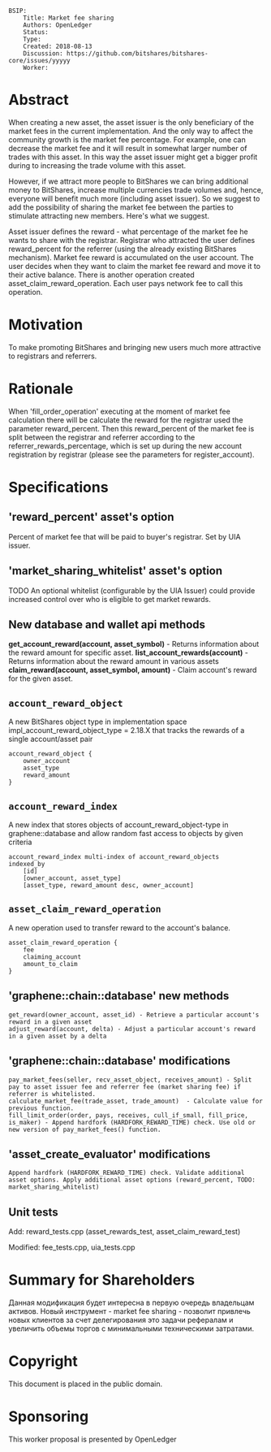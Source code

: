 ```
BSIP:
    Title: Market fee sharing
    Authors: OpenLedger
    Status:
    Type:
    Created: 2018-08-13
    Discussion: https://github.com/bitshares/bitshares-core/issues/yyyyy
    Worker:
```

# Abstract

When creating a new asset, the asset issuer is the only beneficiary of the market fees in the current implementation. And the only way to affect the community growth is the market fee percentage. For example, one can decrease the market fee and it will result in somewhat larger number of trades with this asset. In this way the asset issuer might get a bigger profit during to increasing the trade volume with this asset. 

However, if we attract more people to BitShares we can bring additional money to BitShares, increase multiple currencies trade volumes and, hence, everyone will benefit much more (including asset issuer). 
So we suggest to add the possibility of sharing the market fee between the parties to stimulate attracting new members. Here's what we suggest. 

Asset issuer defines the reward - what percentage of the market fee he wants to share with the registrar. Registrar who attracted the user defines reward_percent for the referrer (using the already existing BitShares mechanism).
Market fee reward is accumulated on the user account. The user decides when they want to claim the market fee reward and move it to their active balance.  There is another operation created asset_claim_reward_operation. Each user pays network fee to call this operation.

# Motivation

To make promoting BitShares and bringing new users much more attractive to registrars and referrers.

# Rationale
When 'fill_order_operation' executing at the moment of market fee calculation there will be calculate the reward for the registrar used the parameter reward_percent. Then this reward_percent of the market fee is split between the registrar and referrer according to the referrer_rewards_percentage, which is set up during the new account registration by registrar (please see the parameters for register_account).

# Specifications

## 'reward_percent' asset's option
Percent of market fee that will be paid to buyer's registrar. Set by UIA issuer.

## 'market_sharing_whitelist' asset's option
TODO An optional whitelist (configurable by the UIA Issuer) could provide increased control over who is eligible to get market rewards.

## New database and wallet api methods
**get_account_reward(account, asset_symbol)** - Returns information about the reward amount for specific asset.
**list_account_rewards(account)** - Returns information about the reward amount in various assets
**claim_reward(account, asset_symbol, amount)** - Claim account's reward for the given asset.

## `account_reward_object`
A new BitShares object type in implementation space impl_account_reward_object_type = 2.18.X that tracks the rewards of a single account/asset pair
```
account_reward_object {
    owner_account
    asset_type
    reward_amount
}
```
## `account_reward_index`
A new index that stores objects of account_reward_object-type in graphene::database and allow random fast access to objects by given criteria
```
account_reward_index multi-index of account_reward_objects
indexed_by
    [id]
    [owner_account, asset_type]
    [asset_type, reward_amount desc, owner_account]
```
## `asset_claim_reward_operation`
A new operation used to transfer reward to the account's balance.
```
asset_claim_reward_operation {
    fee
    claiming_account
    amount_to_claim
}

```

## 'graphene::chain::database' new methods
    get_reward(owner_account, asset_id) - Retrieve a particular account's reward in a given asset
    adjust_reward(account, delta) - Adjust a particular account's reward in a given asset by a delta

## 'graphene::chain::database' modifications
    pay_market_fees(seller, recv_asset_object, receives_amount) - Split pay to asset issuer fee and referrer fee (market sharing fee) if referrer is whitelisted.
    calculate_market_fee(trade_asset, trade_amount)  - Calculate value for previous function.
    fill_limit_order(order, pays, receives, cull_if_small, fill_price, is_maker) - Append hardfork (HARDFORK_REWARD_TIME) check. Use old or new version of pay_market_fees() function.

## 'asset_create_evaluator' modifications
    Append hardfork (HARDFORK_REWARD_TIME) check. Validate additional asset options. Apply additional asset options (reward_percent, TODO: market_sharing_whitelist)

## Unit tests

Add: reward_tests.cpp (asset_rewards_test, asset_claim_reward_test)

Modified:  fee_tests.cpp, uia_tests.cpp


# Summary for Shareholders
Данная модификация будет интересна в первую очередь владельцам активов. Новый инструмент - market fee sharing - позволит привлечь новых клиентов за счет делегирования это задачи рефералам и увеличить объемы торгов с минимальными техническими затратами. 

# Copyright

This document is placed in the public domain.

# Sponsoring

This worker proposal is presented by OpenLedger
